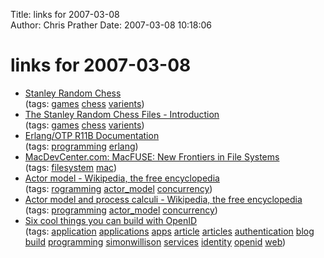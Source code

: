 Title: links for 2007-03-08  
Author: Chris Prather
Date: 2007-03-08 10:18:06

# links for 2007-03-08
<ul class="delicious">
	<li>
		<div class="delicious-link"><a href="http://www.chessvariants.org/link2.dir/srchess.html">Stanley Random Chess</a></div>
		<div class="delicious-tags">(tags: <a href="http://del.icio.us/perigrin/games">games</a> <a href="http://del.icio.us/perigrin/chess">chess</a> <a href="http://del.icio.us/perigrin/varients">varients</a>)</div>
	</li>
	<li>
		<div class="delicious-link"><a href="http://geocities.com/verdrahciretop/src.html">The Stanley Random Chess Files - Introduction</a></div>
		<div class="delicious-tags">(tags: <a href="http://del.icio.us/perigrin/games">games</a> <a href="http://del.icio.us/perigrin/chess">chess</a> <a href="http://del.icio.us/perigrin/varients">varients</a>)</div>
	</li>
	<li>
		<div class="delicious-link"><a href="http://www.erlang.org/doc/doc-5.5.3/doc/">Erlang/OTP R11B Documentation</a></div>
		<div class="delicious-tags">(tags: <a href="http://del.icio.us/perigrin/programming">programming</a> <a href="http://del.icio.us/perigrin/erlang">erlang</a>)</div>
	</li>
	<li>
		<div class="delicious-link"><a href="http://www.macdevcenter.com/lpt/a/6947">MacDevCenter.com: MacFUSE: New Frontiers in File Systems</a></div>
		<div class="delicious-tags">(tags: <a href="http://del.icio.us/perigrin/filesystem">filesystem</a> <a href="http://del.icio.us/perigrin/mac">mac</a>)</div>
	</li>
	<li>
		<div class="delicious-link"><a href="http://en.wikipedia.org/wiki/Actor_model#Message-passing_semantics">Actor model - Wikipedia, the free encyclopedia</a></div>
		<div class="delicious-tags">(tags: <a href="http://del.icio.us/perigrin/rogramming">rogramming</a> <a href="http://del.icio.us/perigrin/actor_model">actor_model</a> <a href="http://del.icio.us/perigrin/concurrency">concurrency</a>)</div>
	</li>
	<li>
		<div class="delicious-link"><a href="http://en.wikipedia.org/wiki/Actor_model_and_process_calculi">Actor model and process calculi - Wikipedia, the free encyclopedia</a></div>
		<div class="delicious-tags">(tags: <a href="http://del.icio.us/perigrin/programming">programming</a> <a href="http://del.icio.us/perigrin/actor_model">actor_model</a> <a href="http://del.icio.us/perigrin/concurrency">concurrency</a>)</div>
	</li>
	<li>
		<div class="delicious-link"><a href="http://simonwillison.net/2007/Feb/25/six/">Six cool things you can build with OpenID</a></div>
		<div class="delicious-tags">(tags: <a href="http://del.icio.us/perigrin/application">application</a> <a href="http://del.icio.us/perigrin/applications">applications</a> <a href="http://del.icio.us/perigrin/apps">apps</a> <a href="http://del.icio.us/perigrin/article">article</a> <a href="http://del.icio.us/perigrin/articles">articles</a> <a href="http://del.icio.us/perigrin/authentication">authentication</a> <a href="http://del.icio.us/perigrin/blog">blog</a> <a href="http://del.icio.us/perigrin/build">build</a> <a href="http://del.icio.us/perigrin/programming">programming</a> <a href="http://del.icio.us/perigrin/simonwillison">simonwillison</a> <a href="http://del.icio.us/perigrin/services">services</a> <a href="http://del.icio.us/perigrin/identity">identity</a> <a href="http://del.icio.us/perigrin/openid">openid</a> <a href="http://del.icio.us/perigrin/web">web</a>)</div>
	</li>
</ul>


